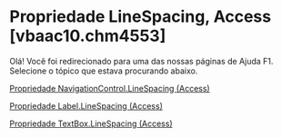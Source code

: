 
# Propriedade LineSpacing, Access [vbaac10.chm4553]

Olá! Você foi redirecionado para uma das nossas páginas de Ajuda F1. Selecione o tópico que estava procurando abaixo.

[Propriedade NavigationControl.LineSpacing (Access)](http://msdn.microsoft.com/library/bf1d5cef-8f0e-f759-3499-2f567097800e%28Office.15%29.aspx)

[Propriedade Label.LineSpacing (Access)](http://msdn.microsoft.com/library/871f8b35-d304-4611-4b9c-b7d09b252c11%28Office.15%29.aspx)

[Propriedade TextBox.LineSpacing (Access)](http://msdn.microsoft.com/library/3ac1c335-4b26-1a14-e4dc-bd5d56f44a2b%28Office.15%29.aspx)

